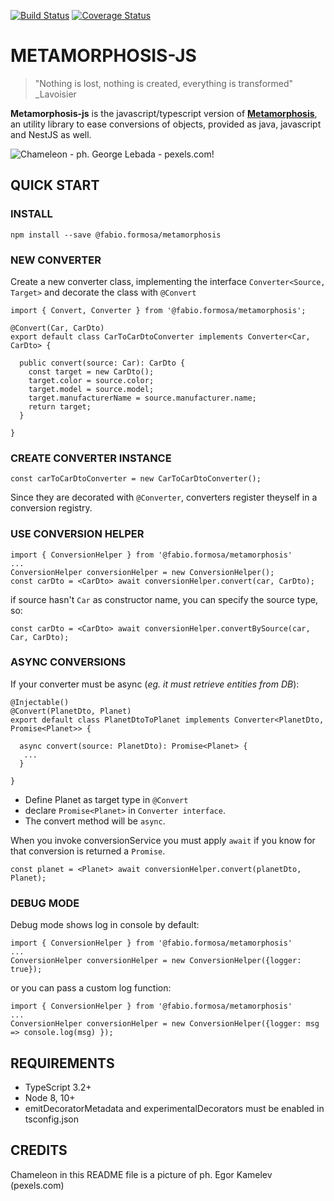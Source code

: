 [![Build Status](https://travis-ci.org/fabioformosa/metamorphosis-js.svg?branch=master)](https://travis-ci.org/fabioformosa/metamorphosis-js)
[![Coverage Status](https://coveralls.io/repos/github/fabioformosa/metamorphosis-js/badge.svg?branch=master)](https://coveralls.io/github/fabioformosa/metamorphosis-js?branch=master)

# METAMORPHOSIS-JS

> "Nothing is lost, nothing is created, everything is transformed"
> _Lavoisier

**Metamorphosis-js** is the javascript/typescript version of [**Metamorphosis**](https://fabioformosa.github.io/metamorphosis), an utility library to ease conversions of objects, provided as java, javascript and NestJS as well.

![Chameleon - ph. George Lebada - pexels.com!](https://images.pexels.com/photos/754104/pexels-photo-754104.jpeg?auto=compress&cs=tinysrgb&h=325&w=470 " Chameleon - ph. Egor Kamelev - pexels.com")


## QUICK START

### INSTALL
`npm install --save @fabio.formosa/metamorphosis`

### NEW CONVERTER

Create a new converter class, implementing the interface `Converter<Source, Target>` and decorate the class with `@Convert`

```
import { Convert, Converter } from '@fabio.formosa/metamorphosis';

@Convert(Car, CarDto)
export default class CarToCarDtoConverter implements Converter<Car, CarDto> {
  
  public convert(source: Car): CarDto {
    const target = new CarDto();
    target.color = source.color;
    target.model = source.model;
    target.manufacturerName = source.manufacturer.name;
    return target;
  }

}
```
### CREATE CONVERTER INSTANCE

```
const carToCarDtoConverter = new CarToCarDtoConverter();
```
Since they are decorated with `@Converter`, converters register theyself in a conversion registry.

### USE CONVERSION HELPER

```
import { ConversionHelper } from '@fabio.formosa/metamorphosis'
...
ConversionHelper conversionHelper = new ConversionHelper();
const carDto = <CarDto> await conversionHelper.convert(car, CarDto);
```

if source hasn't `Car` as constructor name, you can specify the source type, so:

```
const carDto = <CarDto> await conversionHelper.convertBySource(car, Car, CarDto);
```

### ASYNC CONVERSIONS

If your converter must be async (_eg. it must retrieve entities from DB_):

```
@Injectable()
@Convert(PlanetDto, Planet)
export default class PlanetDtoToPlanet implements Converter<PlanetDto, Promise<Planet>> {
  
  async convert(source: PlanetDto): Promise<Planet> {
   ...
  }

}
```
 * Define Planet as target type in `@Convert` 
 * declare `Promise<Planet>` in `Converter interface`. 
 * The convert method will be `async`.

When you invoke conversionService you must apply `await` if you know for that conversion is returned a `Promise`.

```
const planet = <Planet> await conversionHelper.convert(planetDto, Planet);
```

### DEBUG MODE

Debug mode shows log in console by default:
```
import { ConversionHelper } from '@fabio.formosa/metamorphosis'
...
ConversionHelper conversionHelper = new ConversionHelper({logger: true});
```

or you can pass a custom log function:
```
import { ConversionHelper } from '@fabio.formosa/metamorphosis'
...
ConversionHelper conversionHelper = new ConversionHelper({logger: msg => console.log(msg) });
```


## REQUIREMENTS
* TypeScript 3.2+
* Node 8, 10+
* emitDecoratorMetadata and experimentalDecorators must be enabled in tsconfig.json

## CREDITS
Chameleon in this README file is a picture of ph. Egor Kamelev (pexels.com)
